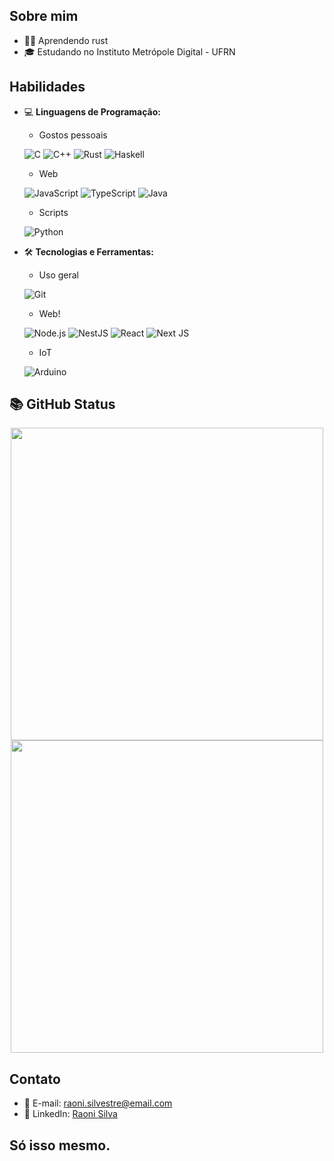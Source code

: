 ## Sobre mim

- 👨‍💻  Aprendendo rust 
- 🎓  Estudando no Instituto Metrópole Digital - UFRN



## Habilidades

- 💻 **Linguagens de Programação:**

  - Gostos pessoais
  
  ![C](https://img.shields.io/badge/-C-blue?style=for-the-badge&logo=c)
  ![C++](https://img.shields.io/badge/-C++-orange?style=for-the-badge&logo=cplusplus)
  ![Rust](https://img.shields.io/badge/rust-orange?style=for-the-badge&logo=rust&logoColor=rust)
  ![Haskell](https://img.shields.io/badge/Haskell-5e5086?style=for-the-badge&logo=haskell&logoColor=white)

  - Web

  ![JavaScript](https://img.shields.io/badge/-JavaScript-black?style=for-the-badge&logo=javascript)
  ![TypeScript](https://img.shields.io/badge/-TypeScript-black?style=for-the-badge&logo=typescript)
  ![Java](https://img.shields.io/badge/java-%23ED8B00.svg?style=for-the-badge&logo=openjdk&logoColor=white)

  - Scripts
  
  ![Python](https://img.shields.io/badge/-Python-green?style=for-the-badge&logo=python)
  
- 🛠️ **Tecnologias e Ferramentas:**

  - Uso geral
  
  ![Git](https://img.shields.io/badge/-Git-black?style=for-the-badge&logo=git)

  - Web!

  ![Node.js](https://img.shields.io/badge/-Node.js-green?style=for-the-badge&logo=node.js)
  ![NestJS](https://img.shields.io/badge/Nestjs-E0234E?style=for-the-badge&logo=nestjs&logoColor=white)
  ![React](https://img.shields.io/badge/-React-blue?style=for-the-badge&logo=react)
  ![Next JS](https://img.shields.io/badge/Next-black?style=for-the-badge&logo=next.js&logoColor=white)
  
  - IoT
  
  ![Arduino](https://img.shields.io/badge/-Arduino-black?style=for-the-badge&logo=arduino)
  
  
 ## 📚 GitHub Status

<div align="center">
  <img width="500px" src="https://github-readme-stats-sigma-five.vercel.app/api?username=RaoniSilvestre&show_icons=true&include_all_commits=true&count_private=true&title_color=F7EF8A&icon_color=F7EF8A&text_color=E0AA3E&bg_color=ffffff00"/>
  
  <img width="500px" src="https://github-readme-stats-sigma-five.vercel.app/api/top-langs/?username=RaoniSilvestre&layout=compact&show_icons=true&include_all_commits=true&count_private=true&title_color=F7EF8A&icon_color=F7EF8A&text_color=E0AA3E&bg_color=ffffff00"/>
</div>

## Contato

- 📧 E-mail: raoni.silvestre@email.com
- 💼 LinkedIn: [Raoni Silva](www.linkedin.com/in/raoni-silva-778439230)

## Só isso mesmo.

